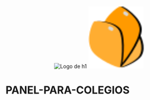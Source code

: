 <p align="center">
  <img width="150px" src="https://i.ibb.co/bXvzjXm/LOGO-h1.png" alt="Logo de h1">
  <img width="150px" src="./imgs/icon.svg" alt="Dally icon">
</p>


# PANEL-PARA-COLEGIOS